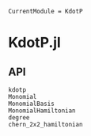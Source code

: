 ```@meta
CurrentModule = KdotP
```

# KdotP.jl

## API

```@docs
kdotp
Monomial
MonomialBasis
MonomialHamiltonian
degree
chern_2x2_hamiltonian
```